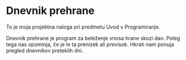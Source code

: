 # Dnevnik prehrane
To je moja projektna naloga pri predmetu Uvod v Programiranje.

Dnevnik prehrane je program za beleženje vnosa hrane skozi dan. Poleg tega nas opominja, če je le ta prenizek ali previsok. Hkrati nam ponuja pregled dnevnikov preteklih dni.

